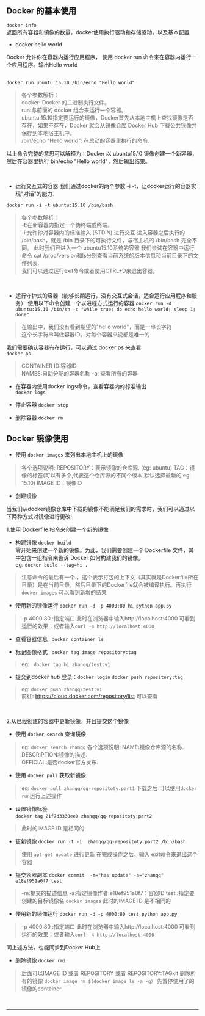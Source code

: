## Docker 的基本使用

`docker info`  
返回所有容器和镜像的数量，docker使用执行驱动和存储驱动，以及基本配置


*	docker hello world

Docker 允许你在容器内运行应用程序， 使用 docker run 命令来在容器内运行一个应用程序。输出Hello world      
&emsp;

`docker run ubuntu:15.10 /bin/echo "Hello world"`  
> 各个参数解析：  
> docker: Docker 的二进制执行文件。  
> run:与前面的 docker 组合来运行一个容器。  
> ubuntu:15.10指定要运行的镜像，Docker首先从本地主机上查找镜像是否存在，如果不存在，Docker 就会从镜像仓库 Docker Hub 下载公共镜像并保存到本地宿主机中。  
> /bin/echo "Hello world": 在启动的容器里执行的命令.  
  
以上命令完整的意思可以解释为：Docker 以 ubuntu15.10 镜像创建一个新容器，然后在容器里执行 bin/echo "Hello world"，然后输出结果。


&emsp;

* 运行交互式的容器
我们通过docker的两个参数 -i -t，让docker运行的容器实现"对话"的能力. 

`docker run -i -t ubuntu:15.10 /bin/bash` 
> 各个参数解析：  
> -t:在新容器内指定一个伪终端或终端。  
> -i:允许你对容器内的标准输入 (STDIN) 进行交互
> 进入容器之后执行的 /bin/bash，就是 /bin 目录下的可执行文件，与宿主机的 /bin/bash 完全不同。
此时我们已进入一个 ubuntu15.10系统的容器
我们尝试在容器中运行命令 cat /proc/version和ls分别查看当前系统的版本信息和当前目录下的文件列表.   
我们可以通过运行exit命令或者使用CTRL+D来退出容器。

&emsp;

* 运行守护式的容器（能够长期运行，没有交互式会话，适合运行应用程序和服务）
使用以下命令创建一个以进程方式运行的容器
`docker run -d ubuntu:15.10 /bin/sh -c "while true; do echo hello world; sleep 1; done"`
> 在输出中，我们没有看到期望的"hello world"，而是一串长字符  
> 这个长字符串叫做容器ID，对每个容器来说都是唯一的    

我们需要确认容器有在运行，可以通过 docker ps 来查看  
`docker ps`
> CONTAINER ID:容器ID  
> NAMES:自动分配的容器名称
> -a: 查看所有的容器
&emsp;

* 在容器内使用docker logs命令，查看容器内的标准输出  
`docker logs`

* 停止容器
`docker stop`

* 删除容器
`docker rm`



## Docker 镜像使用

* 使用 `docker images` 来列出本地主机上的镜像
> 各个选项说明:
> REPOSITORY：表示镜像的仓库源. (eg: ubuntu)
> TAG：镜像的标签(可以有多个,代表这个仓库源的不同个版本,默认选择最新的,eg: 15.10)
> IMAGE ID：镜像ID


* 创建镜像

 当我们从docker镜像仓库中下载的镜像不能满足我们的需求时，我们可以通过以下两种方式对镜像进行更改:

  1.使用 Dockerfile 指令来创建一个新的镜像
  * 构建镜像 
  `docker build` 	
  零开始来创建一个新的镜像。为此，我们需要创建一个 Dockerfile 文件，其中包含一组指令来告诉 Docker 如何构建我们的镜像。  
  eg: `docker build --tag=hi .`
  > 注意命令的最后有一个.，这个表示打包的上下文（其实就是Dockerfile所在目录）是在当前目录，然后目录下的Dockerfile就会被编译执行。再执行`docker images` 可以看到新增的结果

  * 使用新的镜像运行 
  `docker run -d -p 4000:80 hi python app.py` 
  > -p 4000:80 :指定端口 
  > 此时在浏览器中输入http://localhost:4000 可看到运行的效果；或者输入`curl -4 http://localhost:4000`

  * 查看容器信息
  ` docker container ls`  
  
  * 标记图像格式 
   ` docker tag image repository:tag`
  > eg: ` docker tag hi zhanqq/test:v1`

  * 提交到docker hub
  登录：`docker login`
  `docker push repository:tag`
  > eg: `docker push zhanqq/test:v1`  
  前往: https://cloud.docker.com/repository/list 可以查看

  &emsp; 
  
  2.从已经创建的容器中更新镜像，并且提交这个镜像
  * 使用 `docker search` 	查询镜像
  > eg: `docker search zhanqq`
  > 各个选项说明: 
  > NAME:镜像仓库源的名称.  
  > DESCRIPTION:镜像的描述.  
  > OFFICIAL:是否docker官方发布. 

  * 使用 `docker pull` 	获取新镜像
  > eg: `docker pull zhanqq/qq-repositoty:part1`
  > 下载之后 可以使用`docker run`运行上述操作 

  * 设置镜像标签  
  `docker tag 21f7d3330ee0 zhanqq/qq-repositoty:part2` 
  > 此时的IMAGE ID 是相同的

  * 更新镜像
  `docker run -t -i  zhanqq/qq-repositoty:part2 /bin/bash`
  > 使用 `apt-get update` 进行更新
  > 在完成操作之后，输入 exit命令来退出这个容器

  * 提交容器副本
  `docker commit  -m="has update" -a="zhanqq" e18ef951a0f7 test`
  > -m:提交的描述信息
  > -a:指定镜像作者
  > e18ef951a0f7：容器ID
  > test :指定要创建的目标镜像名 
  > `docker images` 此时的IMAGE ID 是不相同的

  * 使用新的镜像运行 
  `docker run -d -p 4000:80 test python app.py` 
  > -p 4000:80 :指定端口 
  > 此时在浏览器中输入http://localhost:4000 可看到运行的效果；或者输入`curl -4 http://localhost:4000` 

  同上述方法，也能同步到Docker Hub上

  * 删除镜像
  `docker rmi` 
  > 后面可以IMAGE ID 或者 REPOSITORY 或者 REPOSITORY:TAGxit
  > 删除所有的镜像 `docker image rm $(docker image ls -a -q）` 
  > 先暂停使用了的镜像的container

  &emsp;
  ***
  &emsp;


